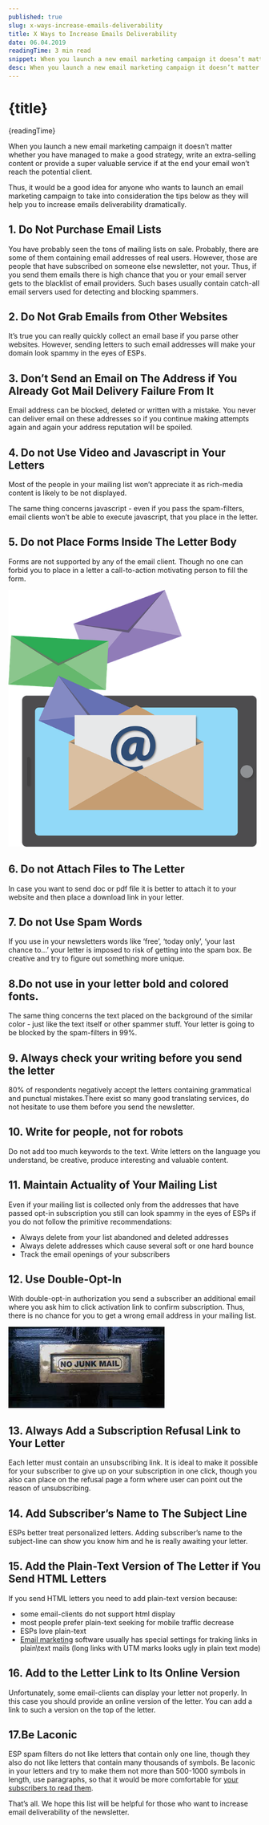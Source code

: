 ```yaml
---
published: true
slug: x-ways-increase-emails-deliverability
title: X Ways to Increase Emails Deliverability
date: 06.04.2019
readingTime: 3 min read
snippet: When you launch a new email marketing campaign it doesn’t matter whether you have managed to make a good strategy, write an extra-selling content or provide a super valuable service if at the end your email won’t reach the potential client.
desc: When you launch a new email marketing campaign it doesn’t matter whether you have managed to make a good strategy, write an extra-selling content or provide a super valuable service if at the end your email won’t reach the potential client.
---
```


<script context="module">
  import img from "./increase-emails-deliverability-img2.jpg?format=webp;jpg;avif&srcset";
  import thumbnail from "./increase-emails-deliverability-img2.jpg";

  metadata.image= img;
  metadata.thumbnail = thumbnail;
</script>

# {title}

{readingTime}

When you launch a new email marketing campaign it doesn’t matter whether you have managed to make a good strategy, write an extra-selling content or provide a super valuable service if at the end your email won’t reach the potential client.

Thus, it would be a good idea for anyone who wants to launch an email marketing campaign to take into consideration the tips below as they will help you to increase emails deliverability dramatically.

## 1\. Do Not Purchase Email Lists

You have probably seen the tons of mailing lists on sale. Probably, there are some of them containing email addresses of real users. However, those are people that have subscribed on someone else newsletter, not your. Thus, if you send them emails there is high chance that you or your email server gets to the blacklist of email providers. Such bases usually contain catch-all email servers used for detecting and blocking spammers.

## 2\. Do Not Grab Emails from Other Websites

It’s true you can really quickly collect an email base if you parse other websites. However, sending letters to such email addresses will make your domain look spammy in the eyes of ESPs.

## 3\. Don’t Send an Email on The Address if You Already Got Mail Delivery Failure From It

Email address can be blocked, deleted or written with a mistake. You never can deliver email on these addresses so if you continue making attempts again and again your address reputation will be spoiled.

## 4\. Do not Use Video and Javascript in Your Letters

Most of the people in your mailing list won’t appreciate it as rich-media content is likely to be not displayed.

The same thing concerns javascript - even if you pass the spam-filters, email clients won’t be able to execute javascript, that you place in the letter.

## 5\. Do not Place Forms Inside The Letter Body

Forms are not supported by any of the email client. Though no one can forbid you to place in a letter a call-to-action motivating person to fill the form.

![Increase Emails Deliverability](./increase-emails-deliverability-img1.png?format=webp;png;avif&srcset)

## 6\. Do not Attach Files to The Letter

In case you want to send doc or pdf file it is better to attach it to your website and then place a download link in your letter.

## 7\. Do not Use Spam Words

If you use in your newsletters words like ‘free’, ‘today only’, ‘your last chance to…’ your letter is imposed to risk of getting into the spam box. Be creative and try to figure out something more unique.

## 8.Do not use in your letter bold and colored fonts.

The same thing concerns the text placed on the background of the similar color - just like the text itself or other spammer stuff. Your letter is going to be blocked by the spam-filters in 99%.

## 9\. Always check your writing before you send the letter

80% of respondents negatively accept the letters containing grammatical and punctual mistakes.There exist so many good translating services, do not hesitate to use them before you send the newsletter.

## 10\. Write for people, not for robots

Do not add too much keywords to the text. Write letters on the language you understand, be creative, produce interesting and valuable content.

## 11\. Maintain Actuality of Your Mailing List

Even if your mailing list is collected only from the addresses that have passed opt-in subscription you still can look spammy in the eyes of ESPs if you do not follow the primitive recommendations:

- Always delete from your list abandoned and deleted addresses
- Always delete addresses which cause several soft or one hard bounce
- Track the email openings of your subscribers

## 12\. Use Double-Opt-In

With double-opt-in authorization you send a subscriber an additional email where you ask him to click activation link to confirm subscription. Thus, there is no chance for you to get a wrong email address in your mailing list.

![Increase Emails Deliverability](./increase-emails-deliverability-img2.jpg?format=webp;jpg;avif&srcset)

## 13\. Always Add a Subscription Refusal Link to Your Letter

Each letter must contain an unsubscribing link. It is ideal to make it possible for your subscriber to give up on your subscription in one click, though you also can place on the refusal page a form where user can point out the reason of unsubscribing.

## 14\. Add Subscriber’s Name to The Subject Line

ESPs better treat personalized letters. Adding subscriber’s name to the subject-line can show you know him and he is really awaiting your letter.

## 15\. Add the Plain-Text Version of The Letter if You Send HTML Letters

If you send HTML letters you need to add plain-text version because:

- some email-clients do not support html display
- most people prefer plain-text seeking for mobile traffic decrease
- ESPs love plain-text
- [Email marketing](https://mailcheck.co/l/mailchimp-alternatives/ 'email marketing services') software usually has special settings for traking links in plain\\text mails (long links with UTM marks looks ugly in plain text mode)

## 16\. Add to the Letter Link to Its Online Version

Unfortunately, some email-clients can display your letter not properly. In this case you should provide an online version of the letter. You can add a link to such a version on the top of the letter.

## 17.Be Laconic

ESP spam filters do not like letters that contain only one line, though they also do not like letters that contain many thousands of symbols. Be laconic in your letters and try to make them not more than 500-1000 symbols in length, use paragraphs, so that it would be more comfortable for [your subscribers to read them](/blog/subscribers-love-getting-your-emails-but-theres-one-thing-you-have-to-get-right).

That’s all. We hope this list will be helpful for those who want to increase email deliverability of the newsletter.
